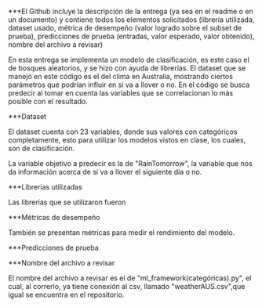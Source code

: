 ***El Github incluye la descripción de la entrega (ya sea en el readme o en un documento) y contiene todos los elementos solicitados (librería utilizada, dataset usado, métrica de desempeño (valor logrado sobre el subset de prueba), predicciones de prueba (entradas, valor esperado, valor obtenido), nombre del archivo a revisar)

En esta entrega se implementa un modelo de clasificación, es este caso el de bosques aleatorios, y se hizo con ayuda de librerías. El dataset que se manejó en este código es el del clima en Australia, mostrando ciertos parámetros que podrían influir en si va a llover o no. En el código se busca predecir al tomar en cuenta las variables que se correlacionan lo más posible con el resultado. 

***Dataset 

El dataset cuenta con 23 variables, donde sus valores con categóricos completamente, esto para utilizar los modelos vistos en clase, los cuales, son de clasificación.

La variable objetivo a predecir es la de "RainTomorrow", la variable que nos da información acerca de si va a llover el siguiente día o no.


***Librerias utilizadas  

Las librerías que se utilizaron fueron 




***Métricas de desempeño

También se presentan métricas para medir el rendimiento del modelo.


***Predicciones de prueba 


***Nombre del archivo a revisar 

El nombre del archivo a revisar es el de "ml_framework(categóricas).py", el cual, al correrlo, ya tiene conexión al csv, llamado "weatherAUS.csv",que igual se encuentra en el repositorio.

